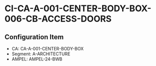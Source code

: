 # CI-CA-A-001-CENTER-BODY-BOX-006-CB-ACCESS-DOORS

## Configuration Item
- CA: CA-A-001-CENTER-BODY-BOX
- Segment: A-ARCHITECTURE
- AMPEL: AMPEL-24-BWB
